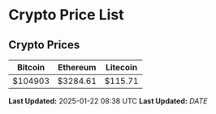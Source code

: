 # Crypto Price List

## Crypto Prices
| Bitcoin | Ethereum | Litecoin |
| ------- | -------- | -------- |
| $104903 | $3284.61 | $115.71 |
**Last Updated:** 2025-01-22 08:38 UTC
**Last Updated:** $DATE$
